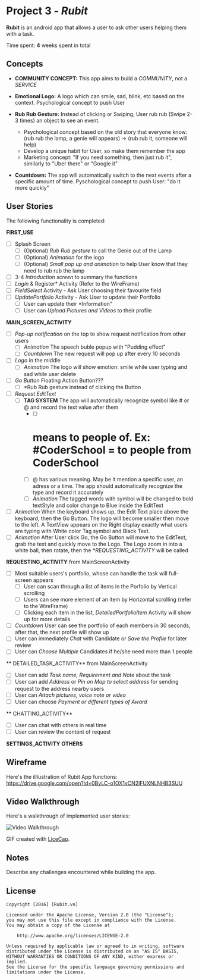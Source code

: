 # Project 3 - *Rubit*

**Rubit** is an android app that allows a user to ask other users helping them with a task.

Time spent: **4** weeks spent in total

## Concepts

* **COMMUNITY CONCEPT:** This app aims to build a *COMMUNITY*, not a *SERVICE*

* **Emotional Logo:** A logo which can smile, sad, blink, etc based on the context. Psychological concept to push User
* **Rub Rub Gesture:** Instead of clicking or Swiping, User rub rub (Swipe 2-3 times) an object to see an event. 
  * Psychological concept based on the old story that everyone know: (rub rub the lamp, a genie will appears) -> (rub rub it, someone will help)
  * Develop a unique habit for User, so make them remember the app
  * Marketing concept: "If you need something, then just rub it", similarly to "Uber there" or "Google it"
* **Countdown:** The app will automatically switch to the next events after a specific amount of time. Pyschological concept to push User: "do it more quickly"

## User Stories

The following functionality is completed:

**FIRST_USE**

  * [ ] Splash Screen
    * [ ] (Optional) *Rub Rub gesture* to call the Genie out of the Lamp
    * [ ] (Optional) *Animation* for the logo
    * [ ] (Optional) *Small pop up and animation* to help User know that they need to rub rub the lamp
  * [ ] 3-4 *Introduction screen* to summary the functions
  * [ ] *Login* & Register* Activity (Refer to the WireFrame)
  * [ ] *FieldSelect* Activity - Ask User choosing their favourite field
  * [ ] *UpdatePortfolio* Activity - Ask User to update their Portfolio
    * [ ] User can update their *Information"
    * [ ] User can *Upload Pictures and Videos* to their profile

**MAIN_SCREEN_ACTIVITY** 

  * [ ] *Pop-up notification* on the top to show request notification from other users
    * [ ] *Animation* The speech buble popup with "Pudding effect"
    * [ ] *Countdown* The new request will pop up after every 10 seconds
  * [ ] *Logo* in the middle
    * [ ] *Animation* The logo will show emotion: smile while user typing and sad while user delete
  * [ ] *Go Button* Floating Action Button???
    * [ ] *Rub Rub gesture instead of clicking the Button
  * [ ] *Request EditText*
    * [ ] **TAG SYSTEM** The app will automatically recognize symbol like # or @ and record the text value after them
      * [ ] # means to people of. Ex: #CoderSchool = to people from CoderSchool
      * [ ] @ has various meaning. May be it mention a specific user, an adress or a time. The app should automatically recognize the type and record it accurately
      * [ ] *Animation* The tagged words with symbol will be changed to bold textStyle and color change to Blue inside the EditText
  * [ ] *Animation* When the keyboard shows up, the Edit Text place above the keyboard, then the Go Button. The logo will become smaller then move to the left. A TextView appears on the Right display exactly what users are typing with White color Tag symbol and Black Text.
  * [ ] *Animation* After User click Go, the Go Button will move to the EditText, grab the text and quickly move to the Logo. The Logo zoom in into a white ball, then rotate, then the **REQUESTING_ACTIVITY* will be called

**REQUESTING_ACTIVITY** from MainScreenActivity

  * [ ] Most suitable users's portfolio, whose can handle the task will full-screen appears
    * [ ] User can scan through a list of items in the Porfolio by Vertical scrolling
    * [ ] Users can see more element of an item by Horizontal scrolling (refer to the WireFrame)
    * [ ] Clicking each item in the list, *DetailedPortfolioItem* Activity will show up for more details
  * [ ] *Countdown* User can see the portfolio of each members in 30 seconds, after that, the next profile will show up
  * [ ] User can immediately *Chat* with Candidate or *Save the Profile* for later review
  * [ ] User can *Choose Multiple* Candidates if he/she need more than 1 people

** DETAILED_TASK_ACTIVITY** from MainScreenActivity

  * [ ] User can add *Task name, Requirement and Note* about the task
  * [ ] User can add *Address* or *Pin on Map to select address* for sending request to the address nearby users 
  * [ ] User can *Attach pictures, voice note or video*
  * [ ] User can choose *Payment or different types of Award*

** CHATTING_ACTIVITY** 

  * [ ] User can chat with others in real time
  * [ ] User can review the content of request

**SETTINGS_ACTIVITY**
**OTHERS**  
  
## Wireframe
Here's the illlustration of Rubit App functions:
https://drive.google.com/open?id=0ByLC-o1OX1vCN2lFUXNLNHB3SUU

## Video Walkthrough

Here's a walkthrough of implemented user stories:

<img src='http://i.imgur.com/link/to/your/gif/file.gif' title='Video Walkthrough' width='' alt='Video Walkthrough' />

GIF created with [LiceCap](http://www.cockos.com/licecap/).

## Notes

Describe any challenges encountered while building the app.


## License

    Copyright [2016] [Rubit.vn]

    Licensed under the Apache License, Version 2.0 (the "License");
    you may not use this file except in compliance with the License.
    You may obtain a copy of the License at

        http://www.apache.org/licenses/LICENSE-2.0

    Unless required by applicable law or agreed to in writing, software
    distributed under the License is distributed on an "AS IS" BASIS,
    WITHOUT WARRANTIES OR CONDITIONS OF ANY KIND, either express or implied.
    See the License for the specific language governing permissions and
    limitations under the License.
